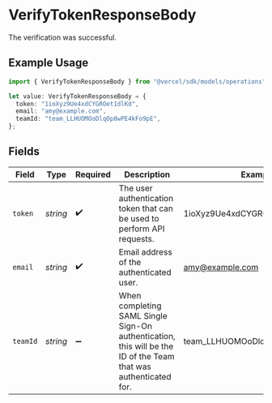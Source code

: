 # VerifyTokenResponseBody

The verification was successful.

## Example Usage

```typescript
import { VerifyTokenResponseBody } from "@vercel/sdk/models/operations";

let value: VerifyTokenResponseBody = {
  token: "1ioXyz9Ue4xdCYGROet1dlKd",
  email: "amy@example.com",
  teamId: "team_LLHUOMOoDlqOp8wPE4kFo9pE",
};
```

## Fields

| Field                                                                                                           | Type                                                                                                            | Required                                                                                                        | Description                                                                                                     | Example                                                                                                         |
| --------------------------------------------------------------------------------------------------------------- | --------------------------------------------------------------------------------------------------------------- | --------------------------------------------------------------------------------------------------------------- | --------------------------------------------------------------------------------------------------------------- | --------------------------------------------------------------------------------------------------------------- |
| `token`                                                                                                         | *string*                                                                                                        | :heavy_check_mark:                                                                                              | The user authentication token that can be used to perform API requests.                                         | 1ioXyz9Ue4xdCYGROet1dlKd                                                                                        |
| `email`                                                                                                         | *string*                                                                                                        | :heavy_check_mark:                                                                                              | Email address of the authenticated user.                                                                        | amy@example.com                                                                                                 |
| `teamId`                                                                                                        | *string*                                                                                                        | :heavy_minus_sign:                                                                                              | When completing SAML Single Sign-On authentication, this will be the ID of the Team that was authenticated for. | team_LLHUOMOoDlqOp8wPE4kFo9pE                                                                                   |